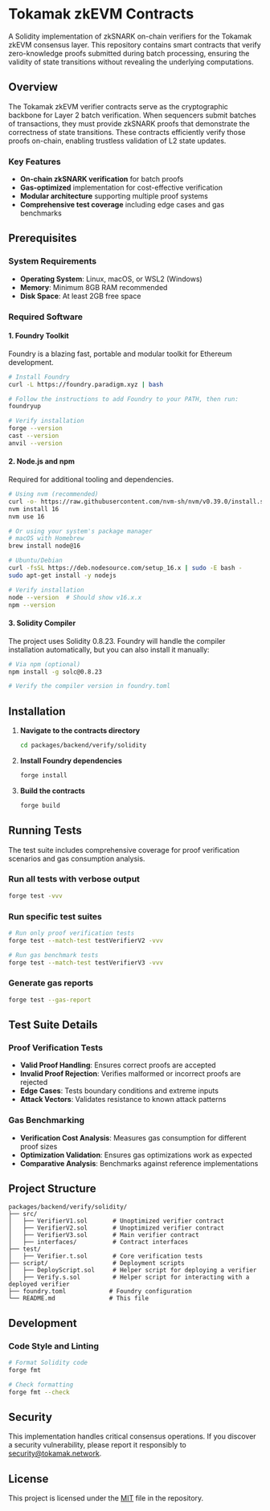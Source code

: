 # Tokamak zkEVM Contracts

A Solidity implementation of zkSNARK on-chain verifiers for the Tokamak zkEVM consensus layer. This repository contains smart contracts that verify zero-knowledge proofs submitted during batch processing, ensuring the validity of state transitions without revealing the underlying computations.

## Overview

The Tokamak zkEVM verifier contracts serve as the cryptographic backbone for Layer 2 batch verification. When sequencers submit batches of transactions, they must provide zkSNARK proofs that demonstrate the correctness of state transitions. These contracts efficiently verify those proofs on-chain, enabling trustless validation of L2 state updates.

### Key Features
- **On-chain zkSNARK verification** for batch proofs
- **Gas-optimized** implementation for cost-effective verification
- **Modular architecture** supporting multiple proof systems
- **Comprehensive test coverage** including edge cases and gas benchmarks

## Prerequisites

### System Requirements
- **Operating System**: Linux, macOS, or WSL2 (Windows)
- **Memory**: Minimum 8GB RAM recommended
- **Disk Space**: At least 2GB free space

### Required Software

#### 1. Foundry Toolkit
Foundry is a blazing fast, portable and modular toolkit for Ethereum development.

```bash
# Install Foundry
curl -L https://foundry.paradigm.xyz | bash

# Follow the instructions to add Foundry to your PATH, then run:
foundryup

# Verify installation
forge --version
cast --version
anvil --version
```

#### 2. Node.js and npm
Required for additional tooling and dependencies.

```bash
# Using nvm (recommended)
curl -o- https://raw.githubusercontent.com/nvm-sh/nvm/v0.39.0/install.sh | bash
nvm install 16
nvm use 16

# Or using your system's package manager
# macOS with Homebrew
brew install node@16

# Ubuntu/Debian
curl -fsSL https://deb.nodesource.com/setup_16.x | sudo -E bash -
sudo apt-get install -y nodejs

# Verify installation
node --version  # Should show v16.x.x
npm --version
```

#### 3. Solidity Compiler
The project uses Solidity 0.8.23. Foundry will handle the compiler installation automatically, but you can also install it manually:

```bash
# Via npm (optional)
npm install -g solc@0.8.23

# Verify the compiler version in foundry.toml
```

## Installation

1. **Navigate to the contracts directory**
   ```bash
   cd packages/backend/verify/solidity
   ```

2. **Install Foundry dependencies**
   ```bash
   forge install
   ```

3. **Build the contracts**
   ```bash
   forge build
   ```

## Running Tests

The test suite includes comprehensive coverage for proof verification scenarios and gas consumption analysis.

### Run all tests with verbose output
```bash
forge test -vvv
```

### Run specific test suites
```bash
# Run only proof verification tests
forge test --match-test testVerifierV2 -vvv

# Run gas benchmark tests
forge test --match-test testVerifierV3 -vvv
```

### Generate gas reports
```bash
forge test --gas-report
```

## Test Suite Details

### Proof Verification Tests
- **Valid Proof Handling**: Ensures correct proofs are accepted
- **Invalid Proof Rejection**: Verifies malformed or incorrect proofs are rejected
- **Edge Cases**: Tests boundary conditions and extreme inputs
- **Attack Vectors**: Validates resistance to known attack patterns

### Gas Benchmarking
- **Verification Cost Analysis**: Measures gas consumption for different proof sizes
- **Optimization Validation**: Ensures gas optimizations work as expected
- **Comparative Analysis**: Benchmarks against reference implementations

## Project Structure

```
packages/backend/verify/solidity/
├── src/
│   ├── VerifierV1.sol       # Unoptimized verifier contract
│   ├── VerifierV2.sol       # Unoptimized verifier contract
│   ├── VerifierV3.sol       # Main verifier contract
│   ├── interfaces/          # Contract interfaces
├── test/
│   ├── Verifier.t.sol       # Core verification tests
├── script/                  # Deployment scripts
│   ├── DeployScript.sol     # Helper script for deploying a verifier
│   ├── Verify.s.sol         # Helper script for interacting with a deployed verifier
├── foundry.toml            # Foundry configuration
└── README.md               # This file
```

## Development


### Code Style and Linting
```bash
# Format Solidity code
forge fmt

# Check formatting
forge fmt --check
```

## Security

This implementation handles critical consensus operations. If you discover a security vulnerability, please report it responsibly to [security@tokamak.network](mailto:mehdi@tokamak.network).

## License

This project is licensed under the [MIT](LICENSE) file in the repository.

